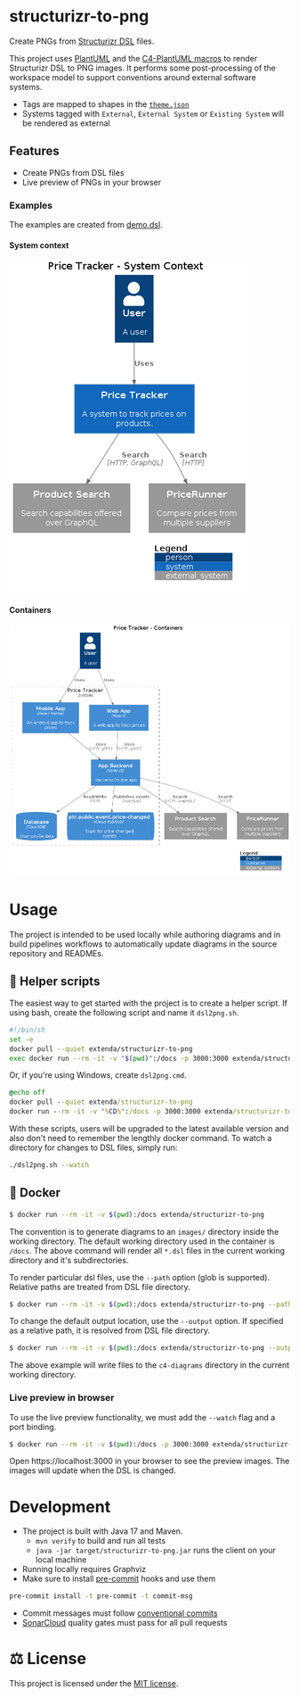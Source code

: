 # structurizr-to-png

Create PNGs from [Structurizr DSL](https://github.com/structurizr/dsl#readme) files.

This project uses [PlantUML](https://plantuml.com) and the [C4-PlantUML macros](https://github.com/plantuml-stdlib/C4-PlantUML)
to render Structurizr DSL to PNG images. It performs some post-processing of the workspace model to support conventions around external software systems.

  * Tags are mapped to shapes in the [`theme.json`](./src/main/resources/themes/theme.json)
  * Systems tagged with `External`, `External System` or `Existing System` will be rendered as external

## Features

  * Create PNGs from DSL files
  * Live preview of PNGs in your browser

### Examples

The examples are created from [demo.dsl](demo.dsl).

#### System context

![System context](images/structurizr-PriceTracker-SystemContext.png)

#### Containers
![Container view](images/structurizr-PriceTracker-Container.png)

# Usage

The project is intended to be used locally while authoring diagrams and in build pipelines workflows to automatically update diagrams in the source repository and READMEs.

## :rocket: Helper scripts

The easiest way to get started with the project is to create a helper script. If using bash, create the following script and name it `dsl2png.sh`.

```bash
#!/bin/sh
set -e
docker pull --quiet extenda/structurizr-to-png
exec docker run --rm -it -v "$(pwd)":/docs -p 3000:3000 extenda/structurizr-to-png "$@"

```

Or, if you're using Windows, create `dsl2png.cmd`.

```cmd
@echo off
docker pull --quiet extenda/structurizr-to-png
docker run --rm -it -v "%CD%":/docs -p 3000:3000 extenda/structurizr-to-png %*
```

With these scripts, users will be upgraded to the latest available version and also don't need to remember the lengthly docker command. To watch a directory for changes to DSL files, simply run:

```bash
./dsl2png.sh --watch
```

## :whale: Docker

```bash
$ docker run --rm -it -v $(pwd):/docs extenda/structurizr-to-png
```

The convention is to generate diagrams to an `images/` directory inside the working directory. The default working directory used in the container is `/docs`. The above command will render all `*.dsl` files in the current working directory and it's subdirectories.

To render particular dsl files, use the `--path` option (glob is supported). Relative paths are treated from DSL file directory.

```bash
$ docker run --rm -it -v $(pwd):/docs extenda/structurizr-to-png --path workspace.ecd.dsl
```

To change the default output location, use the `--output` option. If specified as a relative path, it is resolved from DSL file directory.

```bash
$ docker run --rm -it -v $(pwd):/docs extenda/structurizr-to-png --output c4-diagrams
```

The above example will write files to the `c4-diagrams` directory in the current working directory.

### Live preview in browser

To use the live preview functionality, we must add the `--watch` flag and a port binding.

```bash
$ docker run --rm -it -v $(pwd):/docs -p 3000:3000 extenda/structurizr-to-png --watch
```

Open https://localhost:3000 in your browser to see the preview images. The images will update when the DSL is changed.

# Development

  * The project is built with Java 17 and Maven.
    * `mvn verify` to build and run all tests
    * `java -jar target/structurizr-to-png.jar` runs the client on your local machine
  * Running locally requires Graphviz
  * Make sure to install [pre-commit](https://pre-commit.com) hooks and use them
  ```bash
  pre-commit install -t pre-commit -t commit-msg
  ```
  * Commit messages must follow [conventional commits](https://conventionalcommits.org)
  * [SonarCloud](https://sonarcloud.io/dashboard?id=extenda_structurizr-to-png)
    quality gates must pass for all pull requests

# :balance_scale: License

This project is licensed under the [MIT license](LICENSE).
